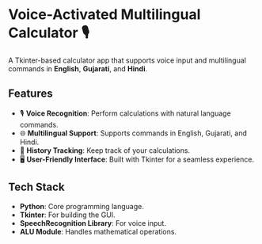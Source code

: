 # Voice-Activated Multilingual Calculator 🎙  
A Tkinter-based calculator app that supports voice input and multilingual commands in **English**, **Gujarati**, and **Hindi**.  

## Features  
- 🎙 **Voice Recognition**: Perform calculations with natural language commands.  
- 🌐 **Multilingual Support**: Supports commands in English, Gujarati, and Hindi.  
- 📜 **History Tracking**: Keep track of your calculations.  
- 🖥 **User-Friendly Interface**: Built with Tkinter for a seamless experience.  

## Tech Stack  
- **Python**: Core programming language.  
- **Tkinter**: For building the GUI.  
- **SpeechRecognition Library**: For voice input.  
- **ALU Module**: Handles mathematical operations.  


